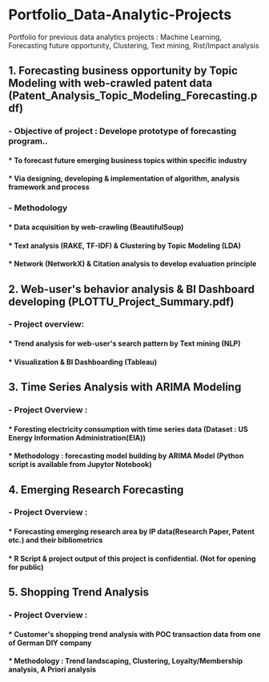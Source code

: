 # Portfolio_Data-Analytic-Projects
Portfolio for previous data analytics projects : Machine Learning, Forecasting future opportunity, Clustering, Text mining, Rist/Impact analysis

## 1. Forecasting business opportunity by Topic Modeling with web-crawled patent data (Patent_Analysis_Topic_Modeling_Forecasting.pdf)
### - Objective of project : Develope prototype of forecasting program..
#### * To forecast future emerging business topics within specific industry
#### * Via designing, developing & implementation of algorithm, analysis framework and process
### - Methodology
#### * Data acquisition by web-crawling (BeautifulSoup)
#### * Text analysis (RAKE, TF-IDF) & Clustering by Topic Modeling (LDA)
#### * Network (NetworkX) & Citation analysis to develop evaluation principle

## 2. Web-user's behavior analysis & BI Dashboard developing (PLOTTU_Project_Summary.pdf)
### - Project overview: 
#### * Trend analysis for web-user's search pattern by Text mining (NLP)
#### * Visualization & BI Dashboarding (Tableau)

## 3. Time Series Analysis with ARIMA Modeling
### - Project Overview :
#### * Foresting electricity consumption with time series data (Dataset : US Energy Information Administration(EIA))
#### * Methodology : forecasting model building by ARIMA Model (Python script is available from Jupytor Notebook)

## 4. Emerging Research Forecasting
### - Project Overview :
#### * Forecasting emerging research area by IP data(Research Paper, Patent etc.) and their bibliometrics
#### * R Script & project output of this project is confidential. (Not for opening for public) 

## 5. Shopping Trend Analysis
### - Project Overview :
#### * Customer's shopping trend analysis with POC transaction data from one of German DIY company 
#### * Methodology : Trend landscaping, Clustering, Loyalty/Membership analysis, A Priori analysis


